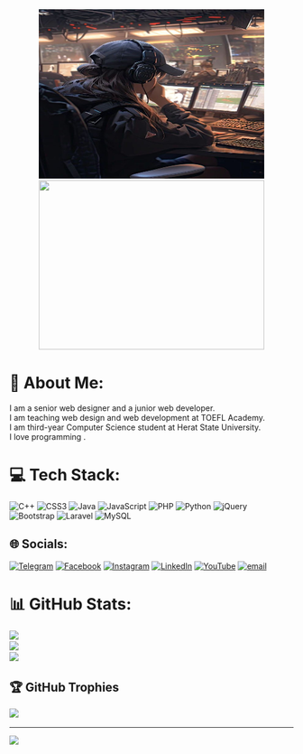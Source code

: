    <div align="center">
      <img src="./imggirl.jpg" alt="" width="400"  height="300">  <img src="./imag2.jpg" alt="" width="400"  height="300">
    </div>

# 💫 About Me:
I am a senior web designer and a junior web developer.<br>I am teaching web design and web development at TOEFL Academy.<br>I am third-year Computer Science student at Herat State University.<br>I love programming .

# 💻 Tech Stack:
![C++](https://img.shields.io/badge/c++-%2300599C.svg?style=for-the-badge&logo=c%2B%2B&logoColor=white) ![CSS3](https://img.shields.io/badge/css3-%231572B6.svg?style=for-the-badge&logo=css3&logoColor=white) ![Java](https://img.shields.io/badge/java-%23ED8B00.svg?style=for-the-badge&logo=openjdk&logoColor=white) ![JavaScript](https://img.shields.io/badge/javascript-%23323330.svg?style=for-the-badge&logo=javascript&logoColor=%23F7DF1E) ![PHP](https://img.shields.io/badge/php-%23777BB4.svg?style=for-the-badge&logo=php&logoColor=white) ![Python](https://img.shields.io/badge/python-3670A0?style=for-the-badge&logo=python&logoColor=ffdd54) ![jQuery](https://img.shields.io/badge/jquery-%230769AD.svg?style=for-the-badge&logo=jquery&logoColor=white) ![Bootstrap](https://img.shields.io/badge/bootstrap-%238511FA.svg?style=for-the-badge&logo=bootstrap&logoColor=white) ![Laravel](https://img.shields.io/badge/laravel-%23FF2D20.svg?style=for-the-badge&logo=laravel&logoColor=white) ![MySQL](https://img.shields.io/badge/mysql-4479A1.svg?style=for-the-badge&logo=mysql&logoColor=white)
## 🌐 Socials:

[![Telegram](https://img.shields.io/badge/Telegram-%230077B5.svg?logo=Telegram&logoColor=white)](https://t.me/ZhilaAhamdi125)
[![Facebook](https://img.shields.io/badge/Facebook-%231877F2.svg?logo=Facebook&logoColor=white)](https://facebook.com/ZhilaAhmadi125) [![Instagram](https://img.shields.io/badge/Instagram-%23E4405F.svg?logo=Instagram&logoColor=white)](https://instagram.com/zhila_ahmadi_126) [![LinkedIn](https://img.shields.io/badge/LinkedIn-%230077B5.svg?logo=linkedin&logoColor=white)](https://linkedin.com/in/zhila-ahmadi-91b098260) [![YouTube](https://img.shields.io/badge/YouTube-%23FF0000.svg?logo=YouTube&logoColor=white)](https://youtube.com/@@zhilaahmadi-i1r) [![email](https://img.shields.io/badge/Email-D14836?logo=gmail&logoColor=white)](mailto:zhilaahmadi125@gmail.com) 

# 📊 GitHub Stats:
![](https://github-readme-stats.vercel.app/api?username=Zhila-Ahmadi-126&theme=great-gatsby&hide_border=false&include_all_commits=true&count_private=true)<br/>
![](https://nirzak-streak-stats.vercel.app/?user=Zhila-Ahmadi-126&theme=great-gatsby&hide_border=false)<br/>
![](https://github-readme-stats.vercel.app/api/top-langs/?username=Zhila-Ahmadi-126&theme=great-gatsby&hide_border=false&include_all_commits=true&count_private=true&layout=compact)

## 🏆 GitHub Trophies
![](https://github-profile-trophy.vercel.app/?username=Zhila-Ahmadi-126&theme=shadow_green&no-frame=false&no-bg=false&margin-w=4)

---
[![](https://visitcount.itsvg.in/api?id=Zhila-Ahmadi-126&icon=0&color=0)](https://visitcount.itsvg.in)

<!-- Proudly created with GPRM ( https://gprm.itsvg.in ) -->
